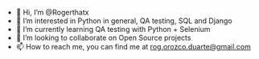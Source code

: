 - 👋 Hi, I’m @Rogerthatx
- 👀 I’m interested in Python in general, QA testing, SQL and Django
- 🌱 I’m currently learning QA testing with Python + Selenium
- 💞️ I’m looking to collaborate on Open Source projects
- 📫 How to reach me, you can find me at rog.orozco.duarte@gmail.com

<!---
Rogerthatx/Rogerthatx is a ✨ special ✨ repository because its `README.md` (this file) appears on your GitHub profile.
You can click the Preview link to take a look at your changes.
--->
